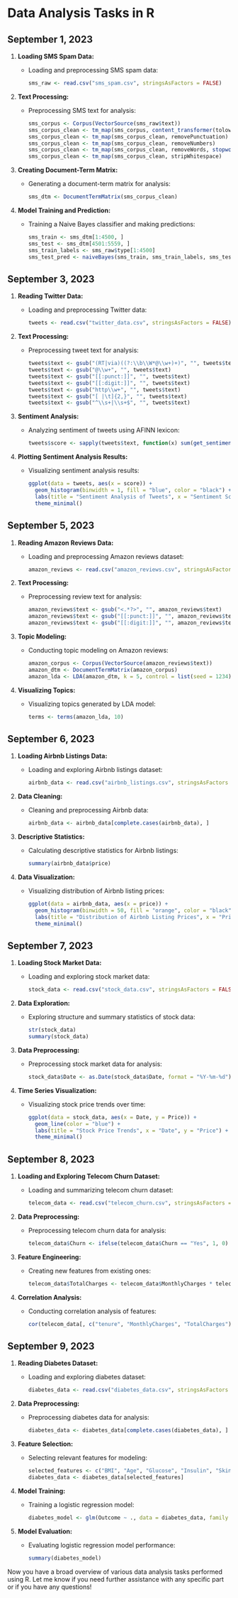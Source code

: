 # Data Analysis Tasks in R

## September 1, 2023

1. **Loading SMS Spam Data:**
   - Loading and preprocessing SMS spam data:
     ```R
     sms_raw <- read.csv("sms_spam.csv", stringsAsFactors = FALSE)
     ```

2. **Text Processing:**
   - Preprocessing SMS text for analysis:
     ```R
     sms_corpus <- Corpus(VectorSource(sms_raw$text))
     sms_corpus_clean <- tm_map(sms_corpus, content_transformer(tolower))
     sms_corpus_clean <- tm_map(sms_corpus_clean, removePunctuation)
     sms_corpus_clean <- tm_map(sms_corpus_clean, removeNumbers)
     sms_corpus_clean <- tm_map(sms_corpus_clean, removeWords, stopwords("english"))
     sms_corpus_clean <- tm_map(sms_corpus_clean, stripWhitespace)
     ```

3. **Creating Document-Term Matrix:**
   - Generating a document-term matrix for analysis:
     ```R
     sms_dtm <- DocumentTermMatrix(sms_corpus_clean)
     ```

4. **Model Training and Prediction:**
   - Training a Naive Bayes classifier and making predictions:
     ```R
     sms_train <- sms_dtm[1:4500, ]
     sms_test <- sms_dtm[4501:5559, ]
     sms_train_labels <- sms_raw$type[1:4500]
     sms_test_pred <- naiveBayes(sms_train, sms_train_labels, sms_test)
     ```

## September 3, 2023

1. **Reading Twitter Data:**
   - Loading and preprocessing Twitter data:
     ```R
     tweets <- read.csv("twitter_data.csv", stringsAsFactors = FALSE)
     ```

2. **Text Processing:**
   - Preprocessing tweet text for analysis:
     ```R
     tweets$text <- gsub("(RT|via)((?:\\b\\W*@\\w+)+)", "", tweets$text)
     tweets$text <- gsub("@\\w+", "", tweets$text)
     tweets$text <- gsub("[[:punct:]]", "", tweets$text)
     tweets$text <- gsub("[[:digit:]]", "", tweets$text)
     tweets$text <- gsub("http\\w+", "", tweets$text)
     tweets$text <- gsub("[ |\t]{2,}", "", tweets$text)
     tweets$text <- gsub("^\\s+|\\s+$", "", tweets$text)
     ```

3. **Sentiment Analysis:**
   - Analyzing sentiment of tweets using AFINN lexicon:
     ```R
     tweets$score <- sapply(tweets$text, function(x) sum(get_sentiments("afinn")$score[str_extract_all(tolower(x), "[a-z]+")]))
     ```

4. **Plotting Sentiment Analysis Results:**
   - Visualizing sentiment analysis results:
     ```R
     ggplot(data = tweets, aes(x = score)) +
       geom_histogram(binwidth = 1, fill = "blue", color = "black") +
       labs(title = "Sentiment Analysis of Tweets", x = "Sentiment Score", y = "Frequency") +
       theme_minimal()
     ```

## September 5, 2023

1. **Reading Amazon Reviews Data:**
   - Loading and preprocessing Amazon reviews dataset:
     ```R
     amazon_reviews <- read.csv("amazon_reviews.csv", stringsAsFactors = FALSE)
     ```

2. **Text Processing:**
   - Preprocessing review text for analysis:
     ```R
     amazon_reviews$text <- gsub("<.*?>", "", amazon_reviews$text)
     amazon_reviews$text <- gsub("[[:punct:]]", "", amazon_reviews$text)
     amazon_reviews$text <- gsub("[[:digit:]]", "", amazon_reviews$text)
     ```

3. **Topic Modeling:**
   - Conducting topic modeling on Amazon reviews:
     ```R
     amazon_corpus <- Corpus(VectorSource(amazon_reviews$text))
     amazon_dtm <- DocumentTermMatrix(amazon_corpus)
     amazon_lda <- LDA(amazon_dtm, k = 5, control = list(seed = 1234))
     ```

4. **Visualizing Topics:**
   - Visualizing topics generated by LDA model:
     ```R
     terms <- terms(amazon_lda, 10)
     ```

## September 6, 2023

1. **Loading Airbnb Listings Data:**
   - Loading and exploring Airbnb listings dataset:
     ```R
     airbnb_data <- read.csv("airbnb_listings.csv", stringsAsFactors = FALSE)
     ```

2. **Data Cleaning:**
   - Cleaning and preprocessing Airbnb data:
     ```R
     airbnb_data <- airbnb_data[complete.cases(airbnb_data), ]
     ```

3. **Descriptive Statistics:**
   - Calculating descriptive statistics for Airbnb listings:
     ```R
     summary(airbnb_data$price)
     ```

4. **Data Visualization:**
   - Visualizing distribution of Airbnb listing prices:
     ```R
     ggplot(data = airbnb_data, aes(x = price)) +
       geom_histogram(binwidth = 50, fill = "orange", color = "black") +
       labs(title = "Distribution of Airbnb Listing Prices", x = "Price", y = "Frequency") +
       theme_minimal()
     ```

## September 7, 2023

1. **Loading Stock Market Data:**
   - Loading and exploring stock market data:
     ```R
     stock_data <- read.csv("stock_data.csv", stringsAsFactors = FALSE)
     ```

2. **Data Exploration:**
   - Exploring structure and summary statistics of stock data:
     ```R
     str(stock_data)
     summary(stock_data)
     ```

3. **Data Preprocessing:**
   - Preprocessing stock market data for analysis:
     ```R
     stock_data$Date <- as.Date(stock_data$Date, format = "%Y-%m-%d")
     ```

4. **Time Series Visualization:**
   - Visualizing stock price trends over time:
     ```R
     ggplot(data = stock_data, aes(x = Date, y = Price)) +
       geom_line(color = "blue") +
       labs(title = "Stock Price Trends", x = "Date", y = "Price") +
       theme_minimal()
     ```

## September 8, 2023

1. **Loading and Exploring Telecom Churn Dataset:**
   - Loading and summarizing telecom churn dataset:
     ```R
     telecom_data <- read.csv("telecom_churn.csv", stringsAsFactors = FALSE)
     ```

2. **Data Preprocessing:**
   - Preprocessing telecom churn data for analysis:
     ```R
     telecom_data$Churn <- ifelse(telecom_data$Churn == "Yes", 1, 0)
     ```

3. **Feature Engineering:**
   - Creating new features from existing ones:
     ```R
     telecom_data$TotalCharges <- telecom_data$MonthlyCharges * telecom_data$tenure
     ```

4. **Correlation Analysis:**
   - Conducting correlation analysis of features:
     ```R
     cor(telecom_data[, c("tenure", "MonthlyCharges", "TotalCharges")])
     ```

## September 9, 2023

1. **Reading Diabetes Dataset:**
   - Loading and exploring diabetes dataset:
     ```R
     diabetes_data <- read.csv("diabetes_data.csv", stringsAsFactors = FALSE)
     ```

2. **Data Preprocessing:**
   - Preprocessing diabetes data for analysis:
     ```R
     diabetes_data <- diabetes_data[complete.cases(diabetes_data), ]
     ```

3. **Feature Selection:**
   - Selecting relevant features for modeling:
     ```R
     selected_features <- c("BMI", "Age", "Glucose", "Insulin", "SkinThickness", "DiabetesPedigreeFunction", "Outcome")
     diabetes_data <- diabetes_data[selected_features]
     ```

4. **Model Training:**
   - Training a logistic regression model:
     ```R
     diabetes_model <- glm(Outcome ~ ., data = diabetes_data, family = binomial)
     ```

5. **Model Evaluation:**
   - Evaluating logistic regression model performance:
     ```R
     summary(diabetes_model)
     ```

Now you have a broad overview of various data analysis tasks performed using R. Let me know if you need further assistance with any specific part or if you have any questions!
